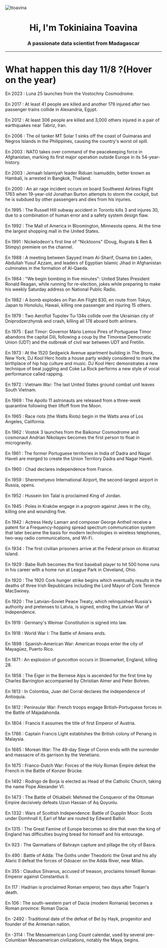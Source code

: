 
<p align="left"> <img src="https://komarev.com/ghpvc/?username=ttoavina&label=Profile%20views&color=0e75b6&style=flat" alt="ttoavina" /> </p>
<h1 align="center">Hi, I'm Tokiniaina Toavina</h1>
<h3 align="center">A passionate data scientist from Madagascar</h3>
    
<hr/>
<h1> What happen this day 11/8 ?(Hover on the year)</h1>

En 2023 : Luna 25 launches from the Vostochny Cosmodrome.
<br/><br/>
En 2017 : At least 41 people are killed and another 179 injured after two passenger trains collide in Alexandria, Egypt.
<br/><br/>
En 2012 : At least 306 people are killed and 3,000 others injured in a pair of earthquakes near Tabriz, Iran.
<br/><br/>
En 2006 : The oil tanker MT Solar 1 sinks off the coast of Guimaras and Negros Islands in the Philippines, causing the country's worst oil spill.
<br/><br/>
En 2003 : NATO takes over command of the peacekeeping force in Afghanistan, marking its first major operation outside Europe in its 54-year-history.
<br/><br/>
En 2003 : Jemaah Islamiyah leader Riduan Isamuddin, better known as Hambali, is arrested in Bangkok, Thailand.
<br/><br/>
En 2000 : An air rage incident occurs on board Southwest Airlines Flight 1763 when 19-year-old Jonathan Burton attempts to storm the cockpit, but he is subdued by other passengers and dies from his injuries.
<br/><br/>
En 1995 : The Russell Hill subway accident in Toronto kills 3 and injures 30, due to a combination of human error and a safety system design flaw.
<br/><br/>
En 1992 : The Mall of America in Bloomington, Minnesota opens. At the time the largest shopping mall in the United States.
<br/><br/>
En 1991 : Nickelodeon's first line of "Nicktoons" (Doug, Rugrats & Ren & Stimpy) premiere on the channel.
<br/><br/>
En 1988 : A meeting between Sayyed Imam Al-Sharif, Osama bin Laden, Abdullah Yusuf Azzam, and leaders of Egyptian Islamic Jihad in Afghanistan culminates in the formation of Al-Qaeda.
<br/><br/>
En 1984 : "We begin bombing in five minutes": United States President Ronald Reagan, while running for re-election, jokes while preparing to make his weekly Saturday address on National Public Radio.
<br/><br/>
En 1982 : A bomb explodes on Pan Am Flight 830, en route from Tokyo, Japan to Honolulu, Hawaii, killing one passenger and injuring 15 others.
<br/><br/>
En 1979 : Two Aeroflot Tupolev Tu-134s collide over the Ukrainian city of Dniprodzerzhynsk and crash, killing all 178 aboard both airliners.
<br/><br/>
En 1975 : East Timor: Governor Mário Lemos Pires of Portuguese Timor abandons the capital Dili, following a coup by the Timorese Democratic Union (UDT) and the outbreak of civil war between UDT and Fretilin.
<br/><br/>
En 1973 : At the 1520 Sedgwick Avenue apartment building in The Bronx, New York, DJ Kool Herc hosts a house party widely considered to mark the birthplace of hip hop culture and music. DJ Kool Herc demonstrates a new technique of beat juggling and Coke La Rock performs a new style of vocal performance called rapping.
<br/><br/>
En 1972 : Vietnam War: The last United States ground combat unit leaves South Vietnam.
<br/><br/>
En 1969 : The Apollo 11 astronauts are released from a three-week quarantine following their liftoff from the Moon.
<br/><br/>
En 1965 : Race riots (the Watts Riots) begin in the Watts area of Los Angeles, California.
<br/><br/>
En 1962 : Vostok 3 launches from the Baikonur Cosmodrome and cosmonaut Andrian Nikolayev becomes the first person to float in microgravity.
<br/><br/>
En 1961 : The former Portuguese territories in India of Dadra and Nagar Haveli are merged to create the Union Territory Dadra and Nagar Haveli.
<br/><br/>
En 1960 : Chad declares independence from France.
<br/><br/>
En 1959 : Sheremetyevo International Airport, the second-largest airport in Russia, opens.
<br/><br/>
En 1952 : Hussein bin Talal is proclaimed King of Jordan.
<br/><br/>
En 1945 : Poles in Kraków engage in a pogrom against Jews in the city, killing one and wounding five.
<br/><br/>
En 1942 : Actress Hedy Lamarr and composer George Antheil receive a patent for a Frequency-hopping spread spectrum communication system that later became the basis for modern technologies in wireless telephones, two-way radio communications, and Wi-Fi.
<br/><br/>
En 1934 : The first civilian prisoners arrive at the Federal prison on Alcatraz Island.
<br/><br/>
En 1929 : Babe Ruth becomes the first baseball player to hit 500 home runs in his career with a home run at League Park in Cleveland, Ohio.
<br/><br/>
En 1920 : The 1920 Cork hunger strike begins which eventually results in the deaths of three Irish Republicans including the Lord Mayor of Cork Terence MacSwiney.
<br/><br/>
En 1920 : The Latvian–Soviet Peace Treaty, which relinquished Russia's authority and pretenses to Latvia, is signed, ending the Latvian War of Independence.
<br/><br/>
En 1919 : Germany's Weimar Constitution is signed into law.
<br/><br/>
En 1918 : World War I: The Battle of Amiens ends.
<br/><br/>
En 1898 : Spanish–American War: American troops enter the city of Mayagüez, Puerto Rico.
<br/><br/>
En 1871 : An explosion of guncotton occurs in Stowmarket, England, killing 28.
<br/><br/>
En 1858 : The Eiger in the Bernese Alps is ascended for the first time by Charles Barrington accompanied by Christian Almer and Peter Bohren.
<br/><br/>
En 1813 : In Colombia, Juan del Corral declares the independence of Antioquia.
<br/><br/>
En 1812 : Peninsular War: French troops engage British-Portuguese forces in the Battle of Majadahonda.
<br/><br/>
En 1804 : Francis II assumes the title of first Emperor of Austria.
<br/><br/>
En 1786 : Captain Francis Light establishes the British colony of Penang in Malaysia.
<br/><br/>
En 1685 : Morean War: The 49-day Siege of Coron ends with the surrender and massacre of its garrison by the Venetians.
<br/><br/>
En 1675 : Franco-Dutch War: Forces of the Holy Roman Empire defeat the French in the Battle of Konzer Brücke.
<br/><br/>
En 1492 : Rodrigo de Borja is elected as Head of the Catholic Church, taking the name Pope Alexander VI.
<br/><br/>
En 1473 : The Battle of Otlukbeli: Mehmed the Conqueror of the Ottoman Empire decisively defeats Uzun Hassan of Aq Qoyunlu.
<br/><br/>
En 1332 : Wars of Scottish Independence: Battle of Dupplin Moor: Scots under Domhnall II, Earl of Mar are routed by Edward Balliol.
<br/><br/>
En 1315 : The Great Famine of Europe becomes so dire that even the king of England has difficulties buying bread for himself and his entourage.
<br/><br/>
En 923 : The Qarmatians of Bahrayn capture and pillage the city of Basra.
<br/><br/>
En 490 : Battle of Adda: The Goths under Theodoric the Great and his ally Alaric II defeat the forces of Odoacer on the Adda River, near Milan.
<br/><br/>
En 355 : Claudius Silvanus, accused of treason, proclaims himself Roman Emperor against Constantius II.
<br/><br/>
En 117 : Hadrian is proclaimed Roman emperor, two days after Trajan's death.
<br/><br/>
En 106 : The south-western part of Dacia (modern Romania) becomes a Roman province: Roman Dacia.
<br/><br/>
En -2492 : Traditional date of the defeat of Bel by Hayk, progenitor and founder of the Armenian nation.
<br/><br/>
En -3114 : The Mesoamerican Long Count calendar, used by several pre-Columbian Mesoamerican civilizations, notably the Maya, begins.
<br/><br/>
